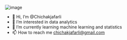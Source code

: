 ![image](https://github.com/Chichakjafarli/Chichakjafarli/assets/140946439/b8255cda-f204-4e99-a7b7-0a20ef75e4a1)

- 👋 Hi, I’m @Chichakjafarli
- 👀 I’m interested in data analytics
- 🌱 I’m currently learning machine learning and statistics
- 📫 How to reach me chichakjafarli@gmail.com

